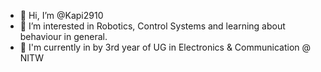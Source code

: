 - 👋 Hi, I’m @Kapi2910
- 👀 I’m interested in Robotics, Control Systems and learning about behaviour in general.
- 🌱 I'm currently in by 3rd year of UG in Electronics & Communication @ NITW

<!---
Kapi2910/Kapi2910 is a ✨ special ✨ repository because its `README.md` (this file) appears on your GitHub profile.
You can click the Preview link to take a look at your changes.
--->
